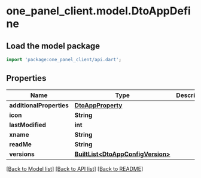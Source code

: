 # one_panel_client.model.DtoAppDefine

## Load the model package
```dart
import 'package:one_panel_client/api.dart';
```

## Properties
Name | Type | Description | Notes
------------ | ------------- | ------------- | -------------
**additionalProperties** | [**DtoAppProperty**](DtoAppProperty.md) |  | [optional] 
**icon** | **String** |  | [optional] 
**lastModified** | **int** |  | [optional] 
**xname** | **String** |  | [optional] 
**readMe** | **String** |  | [optional] 
**versions** | [**BuiltList&lt;DtoAppConfigVersion&gt;**](DtoAppConfigVersion.md) |  | [optional] 

[[Back to Model list]](../README.md#documentation-for-models) [[Back to API list]](../README.md#documentation-for-api-endpoints) [[Back to README]](../README.md)


